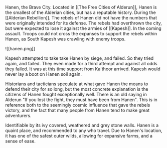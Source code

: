 Hanen, the Brave City. Located in [[The Free Cities of Alderun]], Hanen is the smallest of the Alderian cities, but has a reputable history. During the [[Alderian Rebellion]]. The rebels of Hanen did not have the numbers that were originally intended for its defense. The rebels had overthrown the city, but were expected to lose it against the armies of [[Kapesh]]. In the coming assault. Troops could not cross the expanses to support the rebels within Hanen, as South Kapesh was crawling with enemy troops.

![[hanen.png]]

Kapesh attempted to take take Hanen by siege, and failed. So they tried again, and failed. They even made for a third attempt and against all odds they failed. It was at this time support from Ka'thoor arrived. Kapesh would never lay a boot on Hanen soil again.

Historians and tacticians speculate at what gave Hanen the means to defend their city for so long, but the most concrete explanation is the citizens of Hanen fought exceptionally well. There is an old saying in Alderun "If you lost the fight, they must have been from Hanen". This is in reference both to the seemingly cosmic influence that gave the rebels victory, and the fact that many people from Hanen tend to make great adventurers.

Identifiable by its ivy covered, weathered and grey stone walls. Hanen is a quaint place, and recommended to any who travel. Due to Hanen's location, it has one of the safest outer wilds, allowing for expansive farms, and a sense of ease.